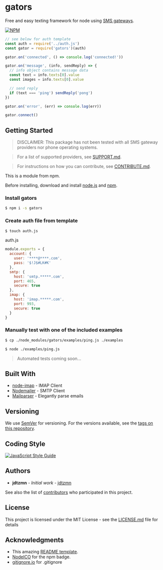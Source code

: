 # gators

Free and easy texting framework for node using [SMS gateways](https://en.wikipedia.org/wiki/SMS_gateway#Email_clients).

[![NPM](https://nodei.co/npm/gators.png)](https://nodei.co/npm/gators/)

```js
// see below for auth template
const auth = require('../auth.js')
const gator = require('gators')(auth)

gator.on('connected', () => console.log('connected!'))

gator.on('message', (info, sendReply) => {
  // info object contains message data
  const text = info.texts[0].value
  const images = info.texts[0].value

  // send reply
  if (text === 'ping') sendReply('pong')
})

gator.on('error', (err) => console.log(err))

gator.connect()
```

## Getting Started

> DISCLAIMER: This package has not been tested with all SMS gateway providers nor phone operating systems.

> For a list of supported providers, see [SUPPORT.md](https://github.com/jdtzmn/gators/blob/master/SUPPORT.md).

> For instructions on how you can contribute, see [CONTRIBUTE.md](https://github.com/jdtzmn/gators/blob/master/CONTRIBUTE.md).

This is a module from npm.

Before installing, download and install [node.js](https://nodejs.org/) and [npm](https://npmjs.com).

### Install gators

```bash
$ npm i -s gators
```

### Create auth file from template

```bash
$ touch auth.js
```

auth.js

```js
module.exports = {
  account: {
    user: '****@****.com',
    pass: '$!J$#LK#K'
  },
  smtp: {
    host: 'smtp.*****.com',
    port: 465,
    secure: true
  },
  imap: {
    host: 'imap.*****.com',
    port: 993,
    secure: true
  }
}
```

### Manually test with one of the included examples

```bash
$ cp ./node_modules/gators/examples/ping.js ./examples

$ node ./examples/ping.js
```

> Automated tests coming soon...

## Built With

* [node-imap](https://github.com/mscdex/node-imap) - IMAP Client
* [Nodemailer](https://nodemailer.com/) - SMTP Client
* [Mailparser](https://nodemailer.com/extras/mailparser/) - Elegantly parse emails

## Versioning

We use [SemVer](http://semver.org/) for versioning. For the versions available, see the [tags on this repository](https://github.com/jdtzmn/gators/tags).

## Coding Style

[![JavaScript Style Guide](https://cdn.rawgit.com/standard/standard/master/badge.svg)](https://github.com/standard/standard)

## Authors

* **jdtzmn** - *Initial work* - [jdtzmn](https://github.com/jdtzmn)

See also the list of [contributors](https://github.com/jdtzmn/gators/contributors) who participated in this project.

## License

This project is licensed under the MIT License - see the [LICENSE.md](https://github.com/jdtzmn/gators/blob/master/LICENSE.md) file for details

## Acknowledgments

* This amazing [README template](https://gist.github.com/PurpleBooth/109311bb0361f32d87a2).
* [NodeICO](https://nodei.co) for the npm badge.
* [gitignore.io](https://gitignore.io) for .gitignore
